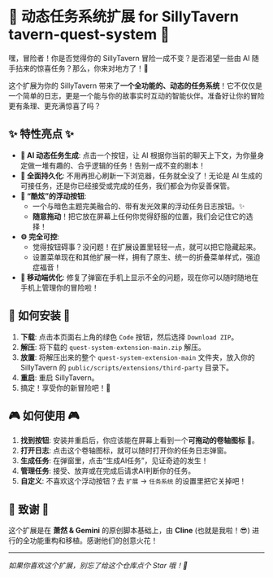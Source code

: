 # 📜 动态任务系统扩展 for SillyTavern  tavern-quest-system 📜

嘿，冒险者！你是否觉得你的 SillyTavern 冒险一成不变？是否渴望一些由 AI 随手拈来的惊喜任务？那么，你来对地方了！🎉

这个扩展为你的 SillyTavern 带来了**一个全功能的、动态的任务系统**！它不仅仅是一个简单的日志，更是一个能与你的故事实时互动的智能伙伴。准备好让你的冒险更有条理、更充满惊喜了吗？

## ✨ 特性亮点 ✨

*   **🤖 AI 动态任务生成**: 点击一个按钮，让 AI 根据你当前的聊天上下文，为你量身定做一堆有趣的、合乎逻辑的任务！告别一成不变的剧本！
*   **💾 全面持久化**: 不用再担心刷新一下浏览器，任务就全没了！无论是 AI 生成的可接任务，还是你已经接受或完成的任务，我们都会为你妥善保管。
*   **🎨 “酷炫”的浮动按钮**:
    *   一个与暗色主题完美融合的、带有发光效果的浮动任务日志按钮。✨
    *   **随意拖动**！把它放在屏幕上任何你觉得舒服的位置，我们会记住它的选择！
*   **⚙️ 完全可控**:
    *   觉得按钮碍事？没问题！在扩展设置里轻轻一点，就可以把它隐藏起来。
    *   设置菜单现在和其他扩展一样，拥有了原生、统一的折叠菜单样式，强迫症福音！
*   **📱 移动端优化**: 修复了弹窗在手机上显示不全的问题，现在你可以随时随地在手机上管理你的冒险啦！

## 🚀 如何安装 🚀

1.  **下载**: 点击本页面右上角的绿色 `Code` 按钮，然后选择 `Download ZIP`。
2.  **解压**: 将下载的 `quest-system-extension-main.zip` 解压。
3.  **放置**: 将解压出来的整个 `quest-system-extension-main` 文件夹，放入你的 SillyTavern 的 `public/scripts/extensions/third-party` 目录下。
4.  **重启**: 重启 SillyTavern。
5.  搞定！享受你的新冒险吧！🥳

## 🎮 如何使用 🎮

1.  **找到按钮**: 安装并重启后，你应该能在屏幕上看到一个**可拖动的卷轴图标** 📜。
2.  **打开日志**: 点击这个卷轴图标，就可以随时打开你的任务日志弹窗。
3.  **生成任务**: 在弹窗里，点击“生成AI任务”，见证奇迹的发生！
4.  **管理任务**: 接受、放弃或在完成后请求AI判断你的任务。
5.  **自定义**: 不喜欢这个浮动按钮？去 `扩展` -> `任务系统` 的设置里把它关掉吧！

## 💖 致谢 💖

这个扩展是在 **萧然 & Gemini** 的原创脚本基础上，由 **Cline** (也就是我啦！😎) 进行的全功能重构和移植。感谢他们的创意火花！

---

*如果你喜欢这个扩展，别忘了给这个仓库点个 Star 哦！🌟*
